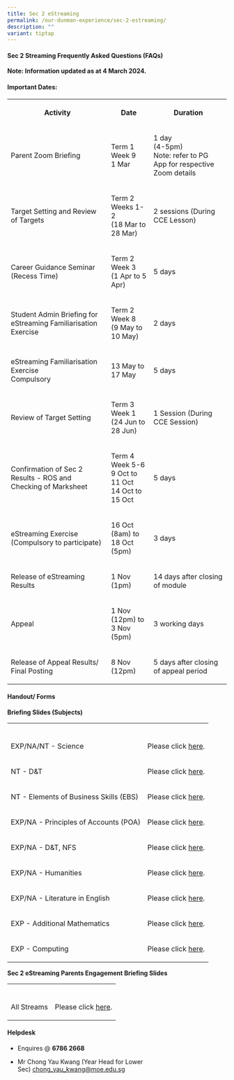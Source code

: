 ```yaml
---
title: Sec 2 eStreaming
permalink: /our-dunman-experience/sec-2-estreaming/
description: ""
variant: tiptap
---
```

<h4>Sec 2 Streaming Frequently Asked Questions (FAQs)</h4>
<p></p>
<p><strong>Note: Information updated as at 4 March 2024.</strong>
</p>
<h4>Important Dates:</h4>
<table>
<tbody>
<tr>
<th rowspan="1" colspan="1">
<p>Activity</p>
</th>
<th rowspan="1" colspan="1">
<p>Date</p>
</th>
<th rowspan="1" colspan="1">
<p>Duration</p>
</th>
</tr>
<tr>
<td rowspan="1" colspan="1">
<p>Parent Zoom Briefing
<br>
</p>
</td>
<td rowspan="1" colspan="1">
<p>Term 1 Week 9
<br>1 Mar
<br>
</p>
</td>
<td rowspan="1" colspan="1">
<p>1 day
<br>(4-5pm)
<br>Note: refer to PG App for respective Zoom details</p>
</td>
</tr>
<tr>
<td rowspan="1" colspan="1">
<p>Target Setting and Review of Targets</p>
</td>
<td rowspan="1" colspan="1">
<p>Term 2 Weeks 1-2
<br>(18 Mar to 28 Mar)</p>
</td>
<td rowspan="1" colspan="1">
<p>2 sessions (During CCE Lesson)
<br>
</p>
</td>
</tr>
<tr>
<td rowspan="1" colspan="1">
<p>Career Guidance Seminar (Recess Time)</p>
</td>
<td rowspan="1" colspan="1">
<p>Term 2 Week 3
<br>(1 Apr to 5 Apr)</p>
</td>
<td rowspan="1" colspan="1">
<p>5 days</p>
</td>
</tr>
<tr>
<td rowspan="1" colspan="1">
<p>Student Admin Briefing for eStreaming Familiarisation Exercise</p>
</td>
<td rowspan="1" colspan="1">
<p>Term 2 Week 8
<br>(9 May to 10 May)</p>
</td>
<td rowspan="1" colspan="1">
<p>2 days</p>
</td>
</tr>
<tr>
<td rowspan="1" colspan="1">
<p>eStreaming Familiarisation Exercise
<br>Compulsory</p>
</td>
<td rowspan="1" colspan="1">
<p>13 May to 17 May
<br>
</p>
</td>
<td rowspan="1" colspan="1">
<p>5 days
<br>
</p>
</td>
</tr>
<tr>
<td rowspan="1" colspan="1">
<p>Review of Target Setting</p>
</td>
<td rowspan="1" colspan="1">
<p>Term 3 Week 1
<br>(24 Jun to 28 Jun)
<br>
</p>
</td>
<td rowspan="1" colspan="1">
<p>1 Session (During CCE Session)</p>
</td>
</tr>
<tr>
<td rowspan="1" colspan="1">
<p>Confirmation of Sec 2 Results - ROS and Checking of Marksheet</p>
</td>
<td rowspan="1" colspan="1">
<p>Term 4 Week 5-6
<br>9 Oct to 11 Oct
<br>14 Oct to 15 Oct</p>
</td>
<td rowspan="1" colspan="1">
<p>5 days</p>
</td>
</tr>
<tr>
<td rowspan="1" colspan="1">
<p>eStreaming Exercise
<br>(Compulsory to participate)</p>
</td>
<td rowspan="1" colspan="1">
<p>16 Oct (8am) to
<br>18 Oct (5pm)
<br>
</p>
</td>
<td rowspan="1" colspan="1">
<p>3 days
<br>
</p>
</td>
</tr>
<tr>
<td rowspan="1" colspan="1">
<p>Release of eStreaming Results</p>
</td>
<td rowspan="1" colspan="1">
<p>1 Nov (1pm)</p>
</td>
<td rowspan="1" colspan="1">
<p>14 days after closing of module
<br>
</p>
</td>
</tr>
<tr>
<td rowspan="1" colspan="1">
<p>Appeal
<br>
</p>
</td>
<td rowspan="1" colspan="1">
<p>1 Nov (12pm) to
<br>3 Nov (5pm)
<br>
</p>
</td>
<td rowspan="1" colspan="1">
<p>3 working days
<br>
</p>
</td>
</tr>
<tr>
<td rowspan="1" colspan="1">
<p>Release of Appeal Results/ Final Posting</p>
</td>
<td rowspan="1" colspan="1">
<p>8 Nov (12pm)
<br>
</p>
</td>
<td rowspan="1" colspan="1">
<p>5 days after closing of appeal period</p>
</td>
</tr>
</tbody>
</table>
<h4>Handout/ Forms</h4>
<p><strong>Briefing Slides (Subjects)</strong>
</p>
<table>
<tbody>
<tr>
<th rowspan="1" colspan="1">
<p></p>
</th>
<th rowspan="1" colspan="1">
<p></p>
</th>
</tr>
<tr>
<td rowspan="1" colspan="1">
<p>EXP/NA/NT - Science</p>
</td>
<td rowspan="1" colspan="1">
<p>Please click <a href="/files/Sec 2 eStreaming/Science__All__Streaming_for_2024__updated_.pdf" rel="noopener noreferrer nofollow" target="_blank">here</a>.</p>
</td>
</tr>
<tr>
<td rowspan="1" colspan="1">
<p>NT - D&amp;T</p>
</td>
<td rowspan="1" colspan="1">
<p>Please click <a href="/files/Sec 2 eStreaming/D_T__NT__Streaming_for_2024__updated_.pdf" rel="noopener noreferrer nofollow" target="_blank">here</a>.</p>
</td>
</tr>
<tr>
<td rowspan="1" colspan="1">
<p>NT - Elements of Business Skills (EBS)</p>
</td>
<td rowspan="1" colspan="1">
<p>Please click <a href="/files/Sec 2 eStreaming/EBS__NT__Streaming_for_2024__updated_.pdf" rel="noopener noreferrer nofollow" target="_blank">here</a>.</p>
</td>
</tr>
<tr>
<td rowspan="1" colspan="1">
<p>EXP/NA - Principles of Accounts (POA)</p>
</td>
<td rowspan="1" colspan="1">
<p>Please click <a href="/files/Sec 2 eStreaming/POA__Exp___NA__Streaming_for_2024__updated_.pdf" rel="noopener noreferrer nofollow" target="_blank">here</a>.</p>
</td>
</tr>
<tr>
<td rowspan="1" colspan="1">
<p>EXP/NA - D&amp;T, NFS</p>
</td>
<td rowspan="1" colspan="1">
<p>Please click <a href="/files/Sec 2 eStreaming/D_T_and_NFS__Exp___NA__Streaming_for_2024__updated_.pdf" rel="noopener noreferrer nofollow" target="_blank">here</a>.</p>
</td>
</tr>
<tr>
<td rowspan="1" colspan="1">
<p>EXP/NA - Humanities</p>
</td>
<td rowspan="1" colspan="1">
<p>Please click <a href="/files/Sec 2 eStreaming/Humanities__Exp___NA__Streaming_for_2024__updated_.pdf" rel="noopener noreferrer nofollow" target="_blank">here</a>.</p>
</td>
</tr>
<tr>
<td rowspan="1" colspan="1">
<p>EXP/NA - Literature in English</p>
</td>
<td rowspan="1" colspan="1">
<p>Please click <a href="/files/Sec 2 eStreaming/Eng_Lit__Exp___NA__Streaming_for_2024__updated_.pdf" rel="noopener noreferrer nofollow" target="_blank">here</a>.</p>
</td>
</tr>
<tr>
<td rowspan="1" colspan="1">
<p>EXP - Additional Mathematics</p>
</td>
<td rowspan="1" colspan="1">
<p>Please click <a href="/files/Sec 2 eStreaming/A_Math__EXP__Streaming_for_2024__updated_.pdf" rel="noopener noreferrer nofollow" target="_blank">here</a>.</p>
</td>
</tr>
<tr>
<td rowspan="1" colspan="1">
<p>EXP - Computing</p>
</td>
<td rowspan="1" colspan="1">
<p>Please click <a href="/files/Sec 2 eStreaming/Computing__Exp__Streaming_for_2024__updated_.pdf" rel="noopener noreferrer nofollow" target="_blank">here</a>.</p>
</td>
</tr>
</tbody>
</table>
<p><strong>Sec 2 eStreaming Parents Engagement Briefing Slides</strong>
</p>
<table>
<tbody>
<tr>
<th rowspan="1" colspan="1">
<p></p>
</th>
<th rowspan="1" colspan="1">
<p></p>
</th>
</tr>
<tr>
<td rowspan="1" colspan="1">
<p>All Streams</p>
</td>
<td rowspan="1" colspan="1">
<p>Please click <a href="/files/Sec%202%20eStreaming/Sec_3_Subject_Combination_2025__For_2024_Sec_2_Cohort_.pdf" rel="noopener noreferrer nofollow" target="_blank">here</a>.</p>
</td>
</tr>
</tbody>
</table>
<h4>Helpdesk</h4>
<ul>
<li>
<p>Enquires @&nbsp;<strong>6786 2668</strong>
</p>
</li>
<li>
<p>Mr Chong Yau Kwang (Year Head for Lower Sec)&nbsp;<a href="mailto:chong_yau_kwang@moe.edu.sg" rel="noopener noreferrer nofollow" target="_blank">chong_yau_kwang@moe.edu.sg</a>
</p>
</li>
</ul>
<p></p>